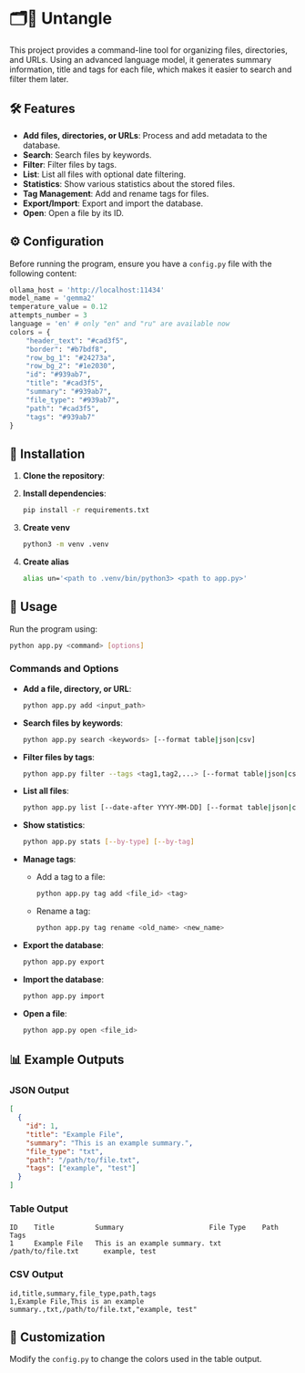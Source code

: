 # 🗂️🧠 Untangle

This project provides a command-line tool for organizing files, directories, and URLs. Using an advanced language model, it generates summary information, title and tags for each file, which makes it easier to search and filter them later.

## 🛠 Features

- **Add files, directories, or URLs**: Process and add metadata to the database.
- **Search**: Search files by keywords.
- **Filter**: Filter files by tags.
- **List**: List all files with optional date filtering.
- **Statistics**: Show various statistics about the stored files.
- **Tag Management**: Add and rename tags for files.
- **Export/Import**: Export and import the database.
- **Open**: Open a file by its ID.

## ⚙️ Configuration

Before running the program, ensure you have a `config.py` file with the following content:

```python
ollama_host = 'http://localhost:11434'
model_name = 'gemma2'
temperature_value = 0.12
attempts_number = 3
language = 'en' # only "en" and "ru" are available now
colors = {
    "header_text": "#cad3f5",
    "border": "#b7bdf8",
    "row_bg_1": "#24273a",
    "row_bg_2": "#1e2030",
    "id": "#939ab7",
    "title": "#cad3f5",
    "summary": "#939ab7",
    "file_type": "#939ab7",
    "path": "#cad3f5",
    "tags": "#939ab7"
}
```

## 🚀 Installation

1. **Clone the repository**:

2. **Install dependencies**:
    ```sh
    pip install -r requirements.txt
    ```
3. **Create venv**
    ```sh
    python3 -m venv .venv
    ```
4. **Create alias**
    ```sh
    alias un='<path to .venv/bin/python3> <path to app.py>'
    ```

## 📝 Usage

Run the program using:

```sh
python app.py <command> [options]
```

### Commands and Options

- **Add a file, directory, or URL**:
    ```sh
    python app.py add <input_path>
    ```

- **Search files by keywords**:
    ```sh
    python app.py search <keywords> [--format table|json|csv]
    ```

- **Filter files by tags**:
    ```sh
    python app.py filter --tags <tag1,tag2,...> [--format table|json|csv]
    ```

- **List all files**:
    ```sh
    python app.py list [--date-after YYYY-MM-DD] [--format table|json|csv]
    ```

- **Show statistics**:
    ```sh
    python app.py stats [--by-type] [--by-tag]
    ```

- **Manage tags**:
    - Add a tag to a file:
        ```sh
        python app.py tag add <file_id> <tag>
        ```
    - Rename a tag:
        ```sh
        python app.py tag rename <old_name> <new_name>
        ```

- **Export the database**:
    ```sh
    python app.py export
    ```

- **Import the database**:
    ```sh
    python app.py import
    ```

- **Open a file**:
    ```sh
    python app.py open <file_id>
    ```

## 📊 Example Outputs

### JSON Output

```json
[
  {
    "id": 1,
    "title": "Example File",
    "summary": "This is an example summary.",
    "file_type": "txt",
    "path": "/path/to/file.txt",
    "tags": ["example", "test"]
  }
]
```

### Table Output

```plaintext
ID    Title          Summary                     File Type    Path                   Tags
1     Example File   This is an example summary. txt          /path/to/file.txt      example, test
```

### CSV Output

```csv
id,title,summary,file_type,path,tags
1,Example File,This is an example summary.,txt,/path/to/file.txt,"example, test"
```

## 🎨 Customization

Modify the `config.py` to change the colors used in the table output.
